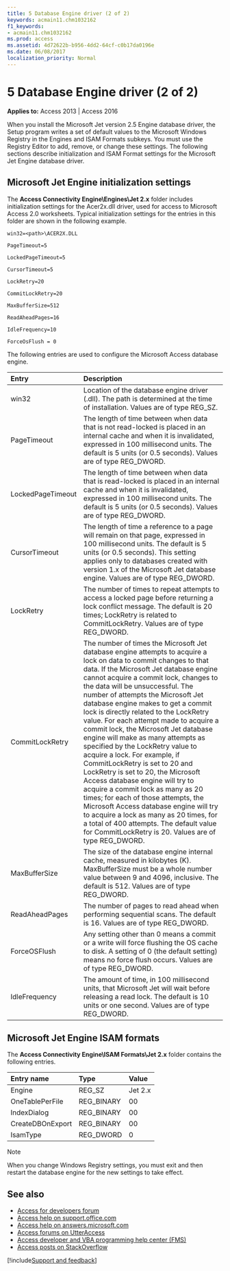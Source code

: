 ```yaml
---
title: 5 Database Engine driver (2 of 2)
keywords: acmain11.chm1032162
f1_keywords:
- acmain11.chm1032162
ms.prod: access
ms.assetid: 4d72622b-b956-4dd2-64cf-c0b17da0196e
ms.date: 06/08/2017
localization_priority: Normal
---
```



# 5 Database Engine driver (2 of 2)

 
**Applies to:** Access 2013 | Access 2016

When you install the Microsoft Jet version 2.5 Engine database driver, the Setup program writes a set of default values to the Microsoft Windows Registry in the Engines and ISAM Formats subkeys. You must use the Registry Editor to add, remove, or change these settings. The following sections describe initialization and ISAM Format settings for the Microsoft Jet Engine database driver.


## Microsoft Jet Engine initialization settings

The **Access Connectivity Engine\Engines\Jet 2.x** folder includes initialization settings for the Acer2x.dll driver, used for access to Microsoft Access 2.0 worksheets. Typical initialization settings for the entries in this folder are shown in the following example.


    win32=<path>\ACER2X.DLL

    PageTimeout=5

    LockedPageTimeout=5

    CursorTimeout=5

    LockRetry=20

    CommitLockRetry=20

    MaxBufferSize=512

    ReadAheadPages=16

    IdleFrequency=10

    ForceOsFlush = 0

The following entries are used to configure the Microsoft Access database engine.



|**Entry**|**Description**|
|:-----|:-----|
|win32|Location of the database engine driver (.dll). The path is determined at the time of installation. Values are of type REG_SZ.|
|PageTimeout|The length of time between when data that is not read-locked is placed in an internal cache and when it is invalidated, expressed in 100 millisecond units. The default is 5 units (or 0.5 seconds). Values are of type REG_DWORD.|
|LockedPageTimeout|The length of time between when data that is read-locked is placed in an internal cache and when it is invalidated, expressed in 100 millisecond units. The default is 5 units (or 0.5 seconds). Values are of type REG_DWORD.|
|CursorTimeout|The length of time a reference to a page will remain on that page, expressed in 100 millisecond units. The default is 5 units (or 0.5 seconds). This setting applies only to databases created with version 1.x of the Microsoft Jet database engine. Values are of type REG_DWORD.|
|LockRetry|The number of times to repeat attempts to access a locked page before returning a lock conflict message. The default is 20 times; LockRetry is related to CommitLockRetry. Values are of type REG_DWORD.|
|CommitLockRetry|The number of times the Microsoft Jet database engine attempts to acquire a lock on data to commit changes to that data. If the Microsoft Jet database engine cannot acquire a commit lock, changes to the data will be unsuccessful. The number of attempts the Microsoft Jet database engine makes to get a commit lock is directly related to the LockRetry value. For each attempt made to acquire a commit lock, the Microsoft Jet database engine will make as many attempts as specified by the LockRetry value to acquire a lock. For example, if CommitLockRetry is set to 20 and LockRetry is set to 20, the Microsoft Access database engine will try to acquire a commit lock as many as 20 times; for each of those attempts, the Microsoft Access database engine will try to acquire a lock as many as 20 times, for a total of 400 attempts. The default value for CommitLockRetry is 20. Values are of type REG_DWORD.|
|MaxBufferSize|The size of the database engine internal cache, measured in kilobytes (K). MaxBufferSize must be a whole number value between 9 and 4096, inclusive. The default is 512. Values are of type REG_DWORD.|
|ReadAheadPages|The number of pages to read ahead when performing sequential scans. The default is 16. Values are of type REG_DWORD.|
|ForceOSFlush|Any setting other than 0 means a commit or a write will force flushing the OS cache to disk. A setting of 0 (the default setting) means no force flush occurs. Values are of type REG_DWORD.|
|IdleFrequency|The amount of time, in 100 millisecond units, that Microsoft Jet will wait before releasing a read lock. The default is 10 units or one second. Values are of type REG_DWORD.|

## Microsoft Jet Engine ISAM formats

The **Access Connectivity Engine\ISAM Formats\Jet 2.x** folder contains the following entries.

|**Entry name**|**Type**|**Value**|
|:-----|:-----|:-----|
|Engine|REG_SZ|Jet 2.x|
|OneTablePerFile|REG_BINARY|00|
|IndexDialog|REG_BINARY|00|
|CreateDBOnExport|REG_BINARY|00|
|IsamType|REG_DWORD|0|

> [!NOTE] 
> When you change Windows Registry settings, you must exit and then restart the database engine for the new settings to take effect.

## See also

- [Access for developers forum](https://social.msdn.microsoft.com/Forums/office/home?forum=accessdev)
- [Access help on support.office.com](https://support.office.com/search/results?query=Access)
- [Access help on answers.microsoft.com](https://answers.microsoft.com/)
- [Access forums on UtterAccess](http://www.utteraccess.com/forum/index.php?act=idx)
- [Access developer and VBA programming help center (FMS)](http://www.fmsinc.com/MicrosoftAccess/developer/)
- [Access posts on StackOverflow](https://stackoverflow.com/questions/tagged/ms-access)

[!include[Support and feedback](~/includes/feedback-boilerplate.md)]